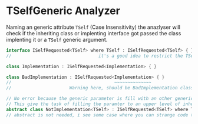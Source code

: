 # TSelfGeneric Analyzer

Naming an generic attribute `TSelf` (Case Insensitivity) the anazlyser will check if the inheriting class or implenting interface got passed the class implenting it or a `TSelf` generic argument.

```cs
interface ISelfRequested<TSelf> where TSelf : ISelfRequested<TSelf> { }
//                                 it's a good idea to restrict the TSelf in a cricular way.

class Implementation : ISelfRequested<Implementation> { }

class BadImplementation : ISelfRequested<Implementation> { }
//                                       ~~~~~~~~~~~~~~
//                      Warning here, should be BadImplementation class.

// No error because the generic parameter is fill with an other generic paramter with the same objectif
// This give the task of filling the paramter to an upper level of inheritance.
abstract class NotImplementation<TSelf> : ISelfRequested<TSelf> where TSelf : NotImplementation<TSelf> { }
// abstract is not needed, i see some case where you can strange code that can use it. BUT... meh
```
